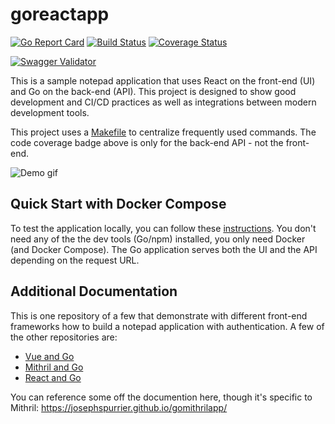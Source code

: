 # goreactapp

[![Go Report Card](https://goreportcard.com/badge/github.com/josephspurrier/goreactapp)](https://goreportcard.com/report/github.com/josephspurrier/goreactapp)
[![Build Status](https://travis-ci.org/josephspurrier/goreactapp.svg)](https://travis-ci.org/josephspurrier/goreactapp)
[![Coverage Status](https://coveralls.io/repos/github/josephspurrier/goreactapp/badge.svg?branch=master&timestamp=20200313-01)](https://coveralls.io/github/josephspurrier/goreactapp?branch=master)

[![Swagger Validator](https://online.swagger.io/validator?url=https://raw.githubusercontent.com/josephspurrier/goreactapp/master/src/app/ui/static/swagger.json)](https://petstore.swagger.io/?url=https://raw.githubusercontent.com/josephspurrier/goreactapp/master/src/app/ui/static/swagger.json)

This is a sample notepad application that uses React on the front-end (UI) and Go on the back-end (API). This project is designed to show good development and CI/CD practices as well as integrations between modern development tools.

This project uses a [Makefile](Makefile) to centralize frequently used commands. The code coverage badge above is only for the back-end API - not the front-end.

![Demo gif](https://user-images.githubusercontent.com/2394539/76177148-ac753e00-6189-11ea-963b-bff38b29e8ed.gif)

## Quick Start with Docker Compose

To test the application locally, you can follow these [instructions](https://josephspurrier.github.io/goreactapp/docs/tutorial/run-locally). You don't need any of the the dev tools (Go/npm) installed, you only need Docker (and Docker Compose). The Go application serves both the UI and the API depending on the request URL.

## Additional Documentation

This is one repository of a few that demonstrate with different front-end frameworks how to build a notepad application with authentication. A few of the other repositories are:

- [Vue and Go](https://github.com/josephspurrier/govueapp)
- [Mithril and Go](https://github.com/josephspurrier/gomithrilapp)
- [React and Go](https://github.com/josephspurrier/goreactapp)

You can reference some off the documention here, though it's specific to Mithril:
https://josephspurrier.github.io/gomithrilapp/